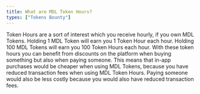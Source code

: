 ```yaml
---
title: What are MDL Token Hours?
types: ["Tokens Bounty"]
---
```

Token Hours are a sort of interest which you receive hourly, if you own MDL Tokens. Holding 1 MDL Token will earn you 1 Token Hour each hour. Holding 100 MDL Tokens will earn you 100 Token Hours each hour. With these token hours you can benefit from discounts on the platform when buying something but also when paying someone. This means that in-app purchases would be cheaper when using MDL Tokens, because you have reduced transaction fees when using MDL Token Hours. Paying someone would also be less costly because you would also have reduced transaction fees. 